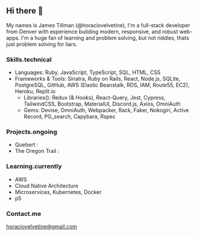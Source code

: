 ## Hi there 👋

My names is James Tillman (@horaciovelvetine), I'm a full-stack developer from Denver with experience building modern, responsive, and robust web-apps. I'm a huge fan of learning and problem solving, but not riddles, thats just problem solving for liars.

### Skills.technical

- Languages: Ruby, JavaScript, TypeScript, SQL, HTML, CSS
- Frameworks & Tools: Sinatra, Ruby on Rails, React, Node.js, SQLite, PostgreSQL, GitHub, AWS (Elastic Beanstalk, RDS, IAM, Route55, EC2), Heroku, Replit.io
  - Libraries(): Redux (& Hooks), React-Query, Jest, Cypress, TailwindCSS, Bootstrap, MaterialUI, Discord.js, Axios, OmniAuth
  - Gems: Devise, OmniAuth, Webpacker, Rack, Faker, Nokogiri, Active Record, PG_search, Capybara, Rspec

### Projects.ongoing

- Quebert :
- The Oregon Trail :

### Learning.currently

- AWS
- Cloud Native Architecture
- Microservices, Kubernetes, Docker
- p5

### Contact.me

horaciovelvetine@gmail.com
